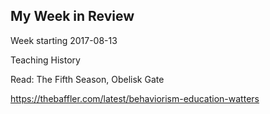 ## My Week in Review

Week starting 2017-08-13

Teaching History

Read: The Fifth Season, Obelisk Gate

https://thebaffler.com/latest/behaviorism-education-watters
